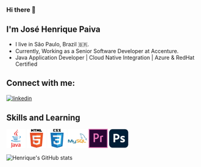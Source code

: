 ### Hi there 👋
## I'm José Henrique Paiva
- I live in São Paulo, Brazil :brazil:.
- Currently, Working as a Senior Software Developer at Accenture.
- Java Application Developer | Cloud Native Integration | Azure & RedHat Certified
## Connect with me:
<a href="https://linktr.ee/henriquepaiva/" target="_blank">
<img align="center" alt="linkedin" height="30" width="40" src="https://css.gg/link.svg" style="max-width:100%;">
</a>

## Skills and Learning
<img src="https://raw.githubusercontent.com/devicons/devicon/master/icons/java/java-original-wordmark.svg" alt="java" width="50" height="50" style="max-width:100%;"></img>
<img src="https://raw.githubusercontent.com/devicons/devicon/master/icons/html5/html5-original-wordmark.svg" alt="html" width="50" height="50" style="max-width:100%;"></img>
<img src="https://raw.githubusercontent.com/devicons/devicon/master/icons/css3/css3-original-wordmark.svg" alt="css" width="50" height="50" style="max-width:100%;"></img>
<img src="https://raw.githubusercontent.com/devicons/devicon/master/icons/mysql/mysql-original-wordmark.svg" alt="pr" width="50" height="50" style="max-width:100%;"></img>
<img src="https://raw.githubusercontent.com/devicons/devicon/master/icons/premierepro/premierepro-original.svg" alt="pr" width="50" height="50" style="max-width:100%;"></img>
<img src="https://raw.githubusercontent.com/devicons/devicon/master/icons/photoshop/photoshop-plain.svg" alt="pr" width="50" height="50" style="max-width:100%;"></img>

![Henrique's GitHub stats](https://github-readme-stats.vercel.app/api?username=henriquesanz&theme=dark&show_icons=true)




